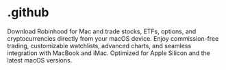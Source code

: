# .github
Download Robinhood for Mac and trade stocks, ETFs, options, and cryptocurrencies directly from your macOS device. Enjoy commission-free trading, customizable watchlists, advanced charts, and seamless integration with MacBook and iMac. Optimized for Apple Silicon and the latest macOS versions.
